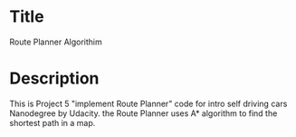 # Title
Route Planner Algorithim

# Description
This is Project 5 "implement Route Planner" code for intro self driving cars Nanodegree by Udacity.
the Route Planner uses A* algorithm to find the shortest path in a map. 
